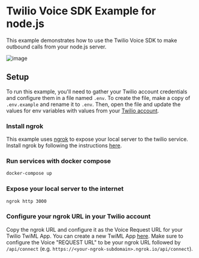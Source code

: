 
# Twilio Voice SDK Example for node.js

This example demonstrates how to use the Twilio Voice SDK to make outbound calls from your node.js server.

![image](https://github.com/Carlos0934/twilio-voice-example/assets/46497770/9e40ba83-4e7d-4180-a785-ac32d783ee1c)

## Setup

To run this example, you'll need to gather your Twilio account credentials and configure them in a file named `.env`. To create the file, make a copy of `.env.example` and rename it to `.env`. Then, open the file and update the values for env variables with values from your [Twilio account](https://www.twilio.com/console).

### Install ngrok

This example uses [ngrok](https://ngrok.com/) to expose your local server to the twilio service. Install ngrok by following the instructions [here](https://ngrok.com/download).

### Run services with docker compose

```bash
docker-compose up
```

### Expose your local server to the internet

```bash
ngrok http 3000
```

### Configure your ngrok URL in your Twilio account
Copy the ngrok URL and configure it as the Voice Request URL for your Twilio TwiML App. You can create a new TwiML App [here](https://www.twilio.com/console/voice/twiml/apps). Make sure to configure the Voice "REQUEST URL" to be your ngrok URL followed by `/api/connect` (e.g. `https://<your-ngrok-subdomain>.ngrok.io/api/connect`).






